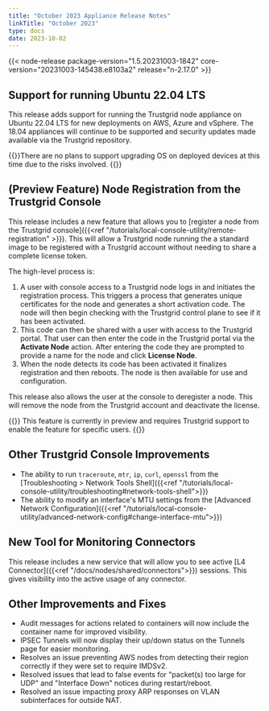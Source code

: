 ```yaml
---
title: "October 2023 Appliance Release Notes"
linkTitle: "October 2023"
type: docs
date: 2023-10-02
---
```

{{< node-release package-version="1.5.20231003-1842" core-version="20231003-145438.e8103a2" release="n-2.17.0" >}}

## Support for running Ubuntu 22.04 LTS
This release adds support for running the Trustgrid node appliance on Ubuntu 22.04 LTS for new deployments on AWS, Azure and vSphere.  The 18.04 appliances will continue to be supported and security updates made available via the Trustgrid repository. 

{{<alert color="info">}}There are no plans to support upgrading OS on deployed devices at this time due to the risks involved. {{</alert  >}}

## (Preview Feature) Node Registration from the Trustgrid Console
This release includes a new feature that allows you to [register a node from the Trustgrid console]({{<ref "/tutorials/local-console-utility/remote-registration" >}}). This will allow a Trustgrid node running the a standard image to be registered with a Trustgrid account without needing to share a complete license token.  

The high-level process is:
1. A user with console access to a Trustgrid node logs in and initiates the registration process. This triggers a process that generates unique certificates for the node and generates a short activation code. The node will then begin checking with the Trustgrid control plane to see if it has been activated.
1. This code can then be shared with a user with access to the Trustgrid portal. That user can then enter the code in the Trustgrid portal via the **Activate Node** action.  After entering the code they are prompted to provide a name for the node and click **License Node**.
1. When the node detects its code has been activated it finalizes registration and then reboots.  The node is then available for use and configuration. 

This release also allows the user at the console to deregister a node. This will remove the node from the Trustgrid account and deactivate the license. 

{{<alert color="info">}} This feature is currently in preview and requires Trustgrid support to enable the feature for specific users. {{</alert  >}}

## Other Trustgrid Console Improvements
- The ability to run `traceroute`, `mtr`, `ip`, `curl`, `openssl` from the [Troubleshooting > Network Tools Shell]({{<ref "/tutorials/local-console-utility/troubleshooting#network-tools-shell">}})
- The ability to modify an interface's MTU settings from the [Advanced Network Configuration]({{<ref "/tutorials/local-console-utility/advanced-network-config#change-interface-mtu">}})

## New Tool for Monitoring Connectors
This release includes a new service that will allow you to see active [L4 Connector]({{<ref "/docs/nodes/shared/connectors">}}) sessions. This gives visibility into the active usage of any connector.


## Other Improvements and Fixes
- Audit messages for actions related to containers will now include the container name for improved visibility.
- IPSEC Tunnels will now display their up/down status on the Tunnels page for easier monitoring.
- Resolves an issue preventing AWS nodes from detecting their region correctly if they were set to require IMDSv2.
- Resolved issues that lead to false events for "packet(s) too large for UDP" and "Interface Down" notices during restart/reboot.
- Resolved an issue impacting proxy ARP responses on VLAN subinterfaces for outside NAT.